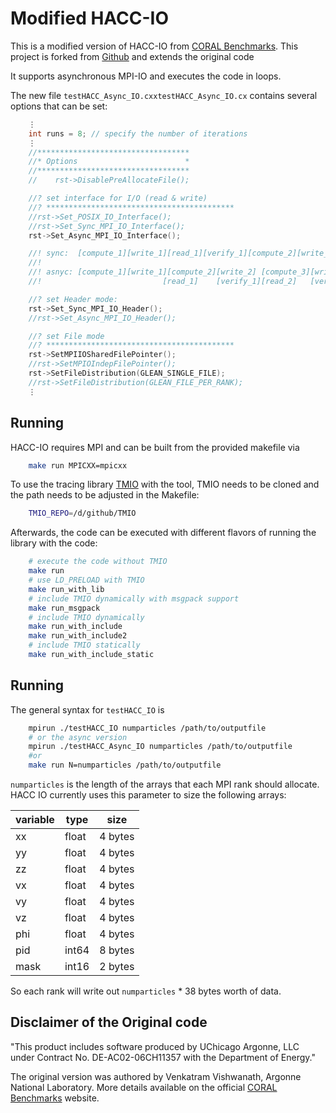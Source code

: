 # Modified HACC-IO
This is a modified version of HACC-IO from [CORAL Benchmarks][coral benchmarks]. 
This project is forked from [Github](https://github.com/glennklockwood/hacc-io?tab=readme-ov-file) and extends the original code

It supports asynchronous MPI-IO and executes the code in loops.

The new file `testHACC_Async_IO.cxxtestHACC_Async_IO.cx` contains several options that can be set:
```c++
	⋮
    int runs = 8; // specify the number of iterations
	⋮
    //**********************************
    //* Options                        *
    //**********************************
    //    rst->DisablePreAllocateFile();

    //? set interface for I/O (read & write)
    //? ******************************************
    //rst->Set_POSIX_IO_Interface();
    //rst->Set_Sync_MPI_IO_Interface();
    rst->Set_Async_MPI_IO_Interface();

    //! sync:  [compute_1][write_1][read_1][verify_1][compute_2][write_2][read_2][verify_2][compute_3][write_3][read_3][verify_3]
    //!
    //! asnyc: [compute_1][write_1][compute_2][write_2] [compute_3][write_3]
    //!                           [read_1]    [verify_1][read_2]   [verify_2][read_3][verify_3]

    //? set Header mode:
    rst->Set_Sync_MPI_IO_Header();
    //rst->Set_Async_MPI_IO_Header();

    //? set File mode
    //? ******************************************
    rst->SetMPIIOSharedFilePointer();
    //rst->SetMPIOIndepFilePointer();
    rst->SetFileDistribution(GLEAN_SINGLE_FILE);
    //rst->SetFileDistribution(GLEAN_FILE_PER_RANK);
	⋮
```

## Running


HACC-IO requires MPI and can be built from the provided makefile via

```bash
	make run MPICXX=mpicxx
```

To use the tracing library [TMIO](https://github.com/tuda-parallel/TMIO/) with the tool, 
TMIO needs to be cloned and the path needs to be adjusted in the Makefile:

```bash
	TMIO_REPO=/d/github/TMIO
```

Afterwards, the code can be executed with different flavors of running the library with the code:
```bash
	# execute the code without TMIO
	make run
	# use LD_PRELOAD with TMIO
	make run_with_lib
	# include TMIO dynamically with msgpack support
	make run_msgpack
	# include TMIO dynamically 
	make run_with_include
	make run_with_include2
	# include TMIO statically 
	make run_with_include_static
```

## Running


The general syntax for `testHACC_IO` is
```bash
    mpirun ./testHACC_IO numparticles /path/to/outputfile
	# or the async version
	mpirun ./testHACC_Async_IO numparticles /path/to/outputfile
	#or 
	make run N=numparticles /path/to/outputfile
```

`numparticles` is the length of the arrays that each MPI rank should allocate.
HACC IO currently uses this parameter to size the following arrays:

variable | type  | size
---------|-------|---------
      xx | float | 4 bytes
      yy | float | 4 bytes
      zz | float | 4 bytes
      vx | float | 4 bytes
      vy | float | 4 bytes
      vz | float | 4 bytes
     phi | float | 4 bytes
     pid | int64 | 8 bytes
    mask | int16 | 2 bytes

So each rank will write out `numparticles` * 38 bytes worth of data.

[coral benchmarks]: https://asc.llnl.gov/CORAL-benchmarks/#hacc


## Disclaimer of the Original code

"This product includes software produced by UChicago Argonne, LLC under
 Contract No. DE-AC02-06CH11357 with the Department of Energy."

The original version was authored by Venkatram Vishwanath, Argonne National Laboratory.
More details available on the official [CORAL Benchmarks][coral benchmarks]
website.
